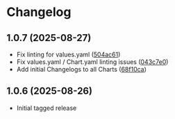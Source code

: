# Changelog


## 1.0.7 (2025-08-27)

* Fix linting for values.yaml ([504ac61](https://github.com/CloudPirates-io/helm-charts/commit/504ac61))
* Fix values.yaml / Chart.yaml linting issues ([043c7e0](https://github.com/CloudPirates-io/helm-charts/commit/043c7e0))
* Add initial Changelogs to all Charts ([68f10ca](https://github.com/CloudPirates-io/helm-charts/commit/68f10ca))

## 1.0.6 (2025-08-26)

* Initial tagged release
